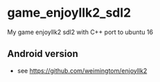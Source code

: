 # game_enjoyllk2_sdl2
My game enjoyllk2 sdl2 with C++ port to ubuntu 16

## Android version  
* see https://github.com/weimingtom/enjoyllk2  
